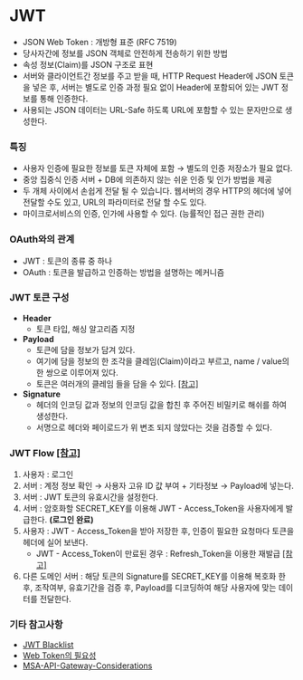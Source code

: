 # JWT

- JSON Web Token : 개방형 표준 (RFC 7519)
- 당사자간에 정보를 JSON 객체로 안전하게 전송하기 위한 방법
- 속성 정보(Claim)를 JSON 구조로 표현
- 서버와 클라이언트간 정보를 주고 받을 때, HTTP Request Header에 JSON 토큰을 넣은 후, 서버는 별도로 인증 과정 필요 없이 Header에 포함되어 있는 JWT 정보를 통해 인증한다.
- 사용되는 JSON 데이터는 URL-Safe 하도록 URL에 포함할 수 있는 문자만으로 생성한다.

### 특징

- 사용자 인증에 필요한 정보를 토큰 자체에 포함 → 별도의 인증 저장소가 필요 없다.
- 중앙 집중식 인증 서버 + DB에 의존하지 않는 쉬운 인증 및 인가 방법을 제공
- 두 개체 사이에서 손쉽게 전달 될 수 있습니다. 웹서버의 경우 HTTP의 헤더에 넣어 전달할 수도 있고, URL의 파라미터로 전달 할 수도 있다.
- 마이크로서비스의 인증, 인가에 사용할 수 있다. (능률적인 접근 권한 관리)

### OAuth와의 관계

- JWT : 토큰의 종류 중 하나
- OAuth : 토큰을 발급하고 인증하는 방법을 설명하는 메커니즘

### JWT 토큰 구성
- **Header**
    - 토큰 타입, 해싱 알고리즘 지정
- **Payload**
    - 토큰에 담을 정보가 담겨 있다.
    - 여기에 담을 정보의 한 조각을 클레임(Claim)이라고 부르고, name / value의 한 쌍으로 이루어져 있다.
    - 토큰은 여러개의 클레임 들을 담을 수 있다. [[참고]](https://velopert.com/2389)
- **Signature**
    - 헤더의 인코딩 값과 정보의 인코딩 값을 합친 후 주어진 비밀키로 해쉬를 하여 생성한다.
    - 서명으로 헤더와 페이로드가 위 변조 되지 않았다는 것을 검증할 수 있다.

### JWT Flow [[참고]](https://tansfil.tistory.com/58)

1. 사용자 : 로그인
2. 서버 : 계정 정보 확인 → 사용자 고유 ID 값 부여 + 기타정보 → Payload에 넣는다.
3. 서버 : JWT 토큰의 유효시간을 설정한다.
4. 서버 : 암호화할 SECRET_KEY를 이용해 JWT - Access_Token을 사용자에게 발급한다. **(로그인 완료)**
5. 사용자 : JWT - Access_Token을 받아 저장한 후, 인증이 필요한 요청마다 토큰을 헤더에 실어 보낸다.
    - JWT - Access_Token이 만료된 경우 : Refresh_Token을 이용한 재발급 [[참고]](https://tansfil.tistory.com/59?category=475681)
6. 다른 도메인 서버 : 해당 토큰의 Signature를 SECRET_KEY를 이용해 복호화 한 후, 조작여부, 유효기간을 검증 후, Payload를 디코딩하여 해당 사용자에 맞는 데이터를 전달한다.


### 기타 참고사항

- [JWT Blacklist](https://dev.to/chukwutosin_/how-to-invalidate-a-jwt-using-a-blacklist-28dl)
- [Web Token의 필요성](https://sanghaklee.tistory.com/47)
- [MSA-API-Gateway-Considerations](https://www.globallogic.com/wp-content/uploads/2017/08/Microservice-Architecture-API-Gateway-Considerations.pdf)
